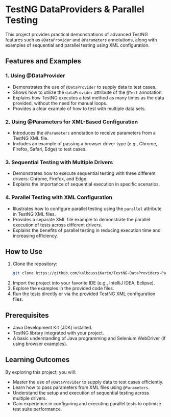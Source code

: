 # TestNG DataProviders & Parallel Testing

This project provides practical demonstrations of advanced TestNG features such as `@DataProvider` and `@Parameters` annotations, along with examples of sequential and parallel testing using XML configuration.

## Features and Examples

### 1. **Using @DataProvider**
   - Demonstrates the use of `@DataProvider` to supply data to test cases.
   - Shows how to utilize the `dataProvider` attribute of the `@Test` annotation.
   - Explains how TestNG executes a test method as many times as the data provided, without the need for manual loops.
   - Provides a clear example of how to test with multiple data sets.

### 2. **Using @Parameters for XML-Based Configuration**
   - Introduces the `@Parameters` annotation to receive parameters from a TestNG XML file.
   - Includes an example of passing a browser driver type (e.g., Chrome, Firefox, Safari, Edge) to test cases.

### 3. **Sequential Testing with Multiple Drivers**
   - Demonstrates how to execute sequential testing with three different drivers: Chrome, Firefox, and Edge.
   - Explains the importance of sequential execution in specific scenarios.

### 4. **Parallel Testing with XML Configuration**
   - Illustrates how to configure parallel testing using the `parallel` attribute in TestNG XML files.
   - Provides a separate XML file example to demonstrate the parallel execution of tests across different drivers.
   - Explains the benefits of parallel testing in reducing execution time and increasing efficiency.

## How to Use
1. Clone the repository:
   ```bash
   git clone https://github.com/kalboussiKarim/TestNG-DataProviders-ParallelTesting.git
   ```
2. Import the project into your favorite IDE (e.g., IntelliJ IDEA, Eclipse).
3. Explore the examples in the provided code files.
4. Run the tests directly or via the provided TestNG XML configuration files.

## Prerequisites
- Java Development Kit (JDK) installed.
- TestNG library integrated with your project.
- A basic understanding of Java programming and Selenium WebDriver (if using browser examples).

## Learning Outcomes
By exploring this project, you will:
- Master the use of `@DataProvider` to supply data to test cases efficiently.
- Learn how to pass parameters from XML files using `@Parameters`.
- Understand the setup and execution of sequential testing across multiple drivers.
- Gain experience in configuring and executing parallel tests to optimize test suite performance.


